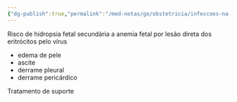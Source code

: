 ```yaml
---
{"dg-publish":true,"permalink":"/med-notas/go/obstetricia/infeccoes-na-gestacao/parvovirus-b19-na-gestacao/","tags":["review"]}
---
```


Risco de hidropsia fetal secundária a anemia fetal por lesão direta dos eritrócitos pelo vírus
- edema de pele
- ascite
- derrame pleural
- derrame pericárdico

Tratamento de suporte 